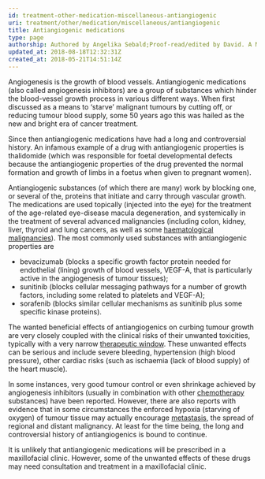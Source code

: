 ```yaml
---
id: treatment-other-medication-miscellaneous-antiangiogenic
uri: treatment/other/medication/miscellaneous/antiangiogenic
title: Antiangiogenic medications
type: page
authorship: Authored by Angelika Sebald;Proof-read/edited by David. A Mitchell
updated_at: 2018-08-18T12:32:31Z
created_at: 2018-05-21T14:51:14Z
---
```


<p>Angiogenesis is the growth of blood vessels. Antiangiogenic medications
    (also called angiogenesis inhibitors) are a group of substances
    which hinder the blood-vessel growth process in various different
    ways. When first discussed as a means to ‘starve’ malignant
    tumours by cutting off, or reducing tumour blood supply,
    some 50 years ago this was hailed as the new and bright era
    of cancer treatment.</p>
<p>Since then antiangiogenic medications have had a long and controversial
    history. An infamous example of a drug with antiangiogenic
    properties is thalidomide (which was responsible for foetal
    developmental defects because the antiangiogenic properties
    of the drug prevented the normal formation and growth of
    limbs in a foetus when given to pregnant women).</p>
<p>Antiangiogenic substances (of which there are many) work by blocking
    one, or several of the, proteins that initiate and carry
    through vascular growth. The medications are used topically
    (injected into the eye) for the treatment of the age-related
    eye-disease macula degeneration, and systemically in the
    treatment of several advanced malignancies (including colon,
    kidney, liver, thyroid and lung cancers, as well as some
    <a href="/diagnosis/a-z/tumour/blood-malignancy">haematological malignancies</a>).
    The most commonly used substances with antiangiogenic properties
    are</p>
<ul>
    <li>bevacizumab (blocks a specific growth factor protein needed
        for endothelial (lining) growth of blood vessels, VEGF-A,
        that is particularly active in the angiogenesis of tumour
        tissues);</li>
    <li>sunitinib (blocks cellular messaging pathways for a number
        of growth factors, including some related to platelets
        and VEGF-A);</li>
    <li>sorafenib (blocks similar cellular mechanisms as sunitinib
        plus some specific kinase proteins).</li>
</ul>
<p>The wanted beneficial effects of antiangiogenics on curbing tumour
    growth are very closely coupled with the clinical risks of
    their unwanted toxicities, typically with a very narrow
    <a href="/treatment/other/medication/delivery/more-info">therapeutic window</a>. These unwanted effects can be serious
        and include severe bleeding, hypertension (high blood
        pressure), other cardiac risks (such as ischaemia (lack
        of blood supply) of the heart muscle).</p>
<p>In some instances, very good tumour control or even shrinkage
    achieved by angiogenesis inhibitors (usually in combination
    with other <a href="/treatment/chemotherapy">chemotherapy</a>    substances) have been reported. However, there are also reports
    with evidence that in some circumstances the enforced hypoxia
    (starving of oxygen) of tumour tissue may actually encourage
    <a href="/diagnosis/a-z/tumour/metastases">metastasis</a>,
    the spread of regional and distant malignancy. At least for
    the time being, the long and controversial history of antiangiogenics
    is bound to continue.</p>
<p>It is unlikely that antiangiogenic medications will be prescribed
    in a maxillofacial clinic. However, some of the unwanted
    effects of these drugs may need consultation and treatment
    in a maxillofacial clinic.</p>

